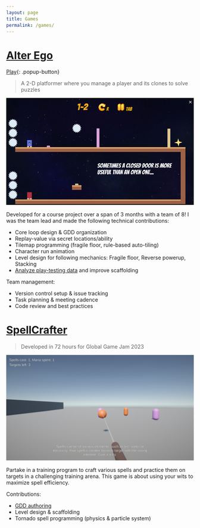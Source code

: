 ```yaml
---
layout: page
title: Games
permalink: /games/
---
```


# [Alter Ego](https://vinaygupta23.itch.io/alter-ego)

[Play]((https://vinaygupta23.itch.io/alter-ego)){: .popup-button}

> A 2-D platformer where you manage a player and its clones to solve puzzles

![AlterEgo](alterego.png)

Developed for a course project over a span of 3 months with a team of 8! I was the team lead and made the following technical contributions:
 - Core loop design & GDD organization
 - Replay-value via secret locations/ability
 - Tilemap programming (fragile floor, rule-based auto-tiling)
 - Character run animation
 - Level design for following mechanics: Fragile floor, Reverse powerup, Stacking
 - [Analyze play-testing data](https://drive.google.com/file/d/1GJ2TCMG1Imdom3gJtshcjVMjB6-QXmWZ/view?usp=sharing) and improve scaffolding

Team management:
 - Version control setup & issue tracking
 - Task planning & meeting cadence
 - Code review and best practices

# [SpellCrafter](https://globalgamejam.org/2023/games/spell-crafter-0)

> Developed in 72 hours for Global Game Jam 2023

![SpellCrafter](ggj.png)

Partake in a training program to craft various spells and practice them on targets in a challenging training arena. This game is about using your wits to maximize spell efficiency.

Contributions:
 - [GDD authoring](https://docs.google.com/document/d/1bpgvqLUAh2KFm38x1B09lKZv8ziRAPY3x0u9LvHuLNY/edit?usp=sharing)
 - Level design & scaffolding
 - Tornado spell programming (physics & particle system)

